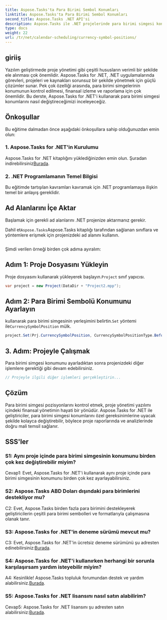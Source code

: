 ```yaml
---
title: Aspose.Tasks'ta Para Birimi Sembol Konumları
linktitle: Aspose.Tasks'ta Para Birimi Sembol Konumları
second_title: Aspose.Tasks .NET API'si
description: Aspose.Tasks ile .NET projelerinde para birimi simgesi konumlarını zahmetsizce nasıl kontrol edeceğinizi öğrenin.
type: docs
weight: 22
url: /tr/net/calendar-scheduling/currency-symbol-positions/
---
```

## giriiş

Yazılım geliştirmede proje yönetimi gibi çeşitli hususların verimli bir şekilde ele alınması çok önemlidir. Aspose.Tasks for .NET, .NET uygulamalarında görevleri, projeleri ve kaynakları sorunsuz bir şekilde yönetmek için güçlü çözümler sunar. Pek çok özelliği arasında, para birimi simgelerinin konumunun kontrol edilmesi, finansal izleme ve raporlama için çok önemlidir. Bu derste, Aspose.Tasks for .NET'i kullanarak para birimi simgesi konumlarını nasıl değiştireceğimizi inceleyeceğiz.

## Önkoşullar

Bu eğitime dalmadan önce aşağıdaki önkoşullara sahip olduğunuzdan emin olun:

### 1. Aspose.Tasks for .NET'in Kurulumu

 Aspose.Tasks for .NET kitaplığını yüklediğinizden emin olun. Şuradan indirebilirsiniz[Burada](https://releases.aspose.com/tasks/net/).

### 2. .NET Programlamanın Temel Bilgisi

Bu eğitimde tartışılan kavramları kavramak için .NET programlamaya ilişkin temel bir anlayış gereklidir.

## Ad Alanlarını İçe Aktar

Başlamak için gerekli ad alanlarını .NET projenize aktarmanız gerekir. 

 Dahil et`Aspose.Tasks`Aspose.Tasks kitaplığı tarafından sağlanan sınıflara ve yöntemlere erişmek için projenizdeki ad alanını kullanın.

```csharp

```

Şimdi verilen örneği birden çok adıma ayıralım:

## Adım 1: Proje Dosyasını Yükleyin

 Proje dosyasını kullanarak yükleyerek başlayın.`Project` sınıf yapıcısı.

```csharp
var project = new Project(DataDir + "Project2.mpp");
```

## Adım 2: Para Birimi Sembolü Konumunu Ayarlayın

 kullanarak para birimi simgesinin yerleşimini belirtin.`Set` yöntemi ile`CurrencySymbolPosition` mülk.

```csharp
project.Set(Prj.CurrencySymbolPosition, CurrencySymbolPositionType.Before);
```

## 3. Adım: Projeyle Çalışmak

Para birimi simgesi konumunu ayarladıktan sonra projenizdeki diğer işlemlere gerektiği gibi devam edebilirsiniz.

```csharp
// Projeyle ilgili diğer işlemleri gerçekleştirin...
```

## Çözüm

Para birimi simgesi pozisyonlarını kontrol etmek, proje yönetimi yazılımı içindeki finansal yönetimin hayati bir yönüdür. Aspose.Tasks for .NET ile geliştiriciler, para birimi simgesi konumlarını özel gereksinimlerine uyacak şekilde kolayca değiştirebilir, böylece proje raporlarında ve analizlerinde doğru mali temsil sağlanır.

## SSS'ler

### S1: Aynı proje içinde para birimi simgesinin konumunu birden çok kez değiştirebilir miyim?

Cevap1: Evet, Aspose.Tasks for .NET'i kullanarak aynı proje içinde para birimi simgesinin konumunu birden çok kez ayarlayabilirsiniz.

### S2: Aspose.Tasks ABD Doları dışındaki para birimlerini destekliyor mu?

C2: Evet, Aspose.Tasks birden fazla para birimini destekleyerek geliştiricilerin çeşitli para birimi sembolleri ve formatlarıyla çalışmasına olanak tanır.

### S3: Aspose.Tasks for .NET'in deneme sürümü mevcut mu?

 C3: Evet, Aspose.Tasks for .NET'in ücretsiz deneme sürümünü şu adresten edinebilirsiniz:[Burada](https://releases.aspose.com/).

### S4: Aspose.Tasks for .NET'i kullanırken herhangi bir sorunla karşılaşırsam yardım isteyebilir miyim?

 A4: Kesinlikle! Aspose.Tasks topluluk forumundan destek ve yardım alabilirsiniz.[Burada](https://forum.aspose.com/c/tasks/15).

### S5: Aspose.Tasks for .NET lisansını nasıl satın alabilirim?

 Cevap5: Aspose.Tasks for .NET lisansını şu adresten satın alabilirsiniz:[Burada](https://purchase.aspose.com/buy).